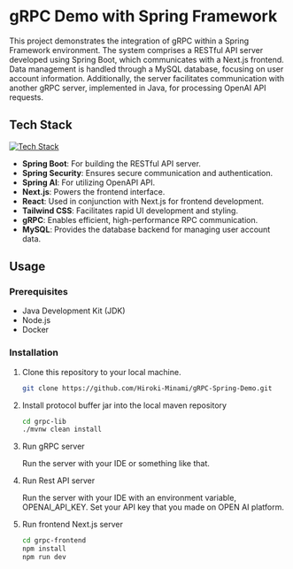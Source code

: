 # gRPC Demo with Spring Framework

This project demonstrates the integration of gRPC within a Spring Framework environment. The system comprises a RESTful API server developed using Spring Boot, which communicates with a Next.js frontend. Data management is handled through a MySQL database, focusing on user account information. Additionally, the server facilitates communication with another gRPC server, implemented in Java, for processing OpenAI API requests.

## Tech Stack

[![Tech Stack](https://skillicons.dev/icons?i=spring,react,tailwind,docker,mysql,nextjs,&perline=7)](https://skills.thijs.gg)

- **Spring Boot**: For building the RESTful API server.
- **Spring Security**: Ensures secure communication and authentication.
- **Spring AI**: For utilizing OpenAPI API.
- **Next.js**: Powers the frontend interface.
- **React**: Used in conjunction with Next.js for frontend development.
- **Tailwind CSS**: Facilitates rapid UI development and styling.
- **gRPC**: Enables efficient, high-performance RPC communication.
- **MySQL**: Provides the database backend for managing user account data.

## Usage

### Prerequisites
- Java Development Kit (JDK)
- Node.js
- Docker

### Installation
1. Clone this repository to your local machine.
   ```bash
   git clone https://github.com/Hiroki-Minami/gRPC-Spring-Demo.git
   ```
2. Install protocol buffer jar into the local maven repository
   ```bash
   cd grpc-lib
   ./mvnw clean install
   ```
3. Run gRPC server

    Run the server with your IDE or something like that.
4. Run Rest API server

    Run the server with your IDE with an environment variable, OPENAI_API_KEY. Set your API key that you made on OPEN AI platform.
5. Run frontend Next.js server
    ```bash
    cd grpc-frontend
    npm install
    npm run dev 
    ```
